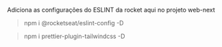 Adiciona as configurações do ESLINT da rocket aqui no projeto web-next
> npm i @rocketseat/eslint-config -D


> npm i prettier-plugin-tailwindcss -D